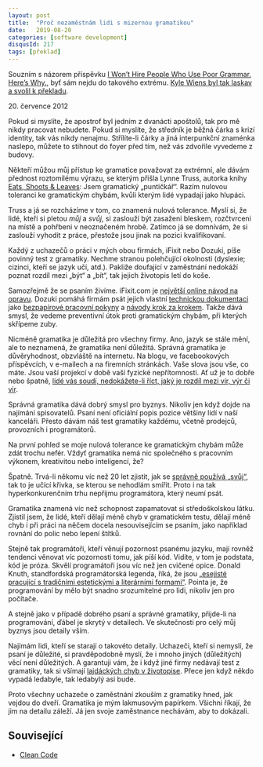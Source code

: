 ```yaml
---
layout: post
title:  "Proč nezaměstnám lidi s mizernou gramatikou"
date:   2019-08-20
categories: [software development]
disqusId: 217
tags: [překlad]
---
```


Souzním s názorem příspěvku [I Won’t Hire People Who Use Poor Grammar. Here’s Why.](https://hbr.org/2012/07/i-wont-hire-people-who-use-poo), byť sám nejdu do takového extrému. [Kyle Wiens byl tak laskav a svolil k překladu](https://twitter.com/kwiens/status/1160925332251140097). 

20\. července 2012

Pokud si myslíte, že apostrof byl jedním z dvanácti apoštolů, tak pro mě nikdy pracovat nebudete. Pokud si myslíte, že středník je běžná čárka s krizí identity, tak vás nikdy nenajmu. Střílíte-li čárky a jiná interpunkční znaménka naslepo, můžete to stihnout do foyer před tím, než vás zdvořile vyvedeme z budovy.

<!--more--> 

Někteří můžou můj přístup ke gramatice považovat za extrémní, ale dávám přednost roztomilému výrazu, se kterým přišla Lynne Truss, autorka knihy [Eats, Shoots & Leaves](http://www.lynnetruss.com/pages/content/index.asp?PageID=8): Jsem gramatický „puntičkář“. Razím nulovou toleranci ke gramatickým chybám, kvůli kterým lidé vypadají jako hlupáci.

Truss a já se rozcházíme v tom, co znamená nulová tolerance. Myslí si, že lidé, kteří si pletou _můj_ a _svůj_, si zaslouží být zasaženi bleskem, rozčtvrceni na místě a pohřbeni v neoznačeném hrobě. Zatímco já se domnívám, že si zaslouží vyhodit z práce, přestože jsou jinak na pozici kvalifikovaní.

Každý z uchazečů o práci v mých obou firmách, iFixit nebo Dozuki, píše povinný test z gramatiky. Nechme stranou polehčující okolnosti (dyslexie; cizinci, kteří se jazyk učí, atd.). Pakliže doufající v zaměstnání nedokáží poznat rozdíl mezi „být“ a „bít“, tak jejich životopis letí do koše. 

Samozřejmě že se psaním živíme. iFixit.com je [největší online návod na opravu](http://www.ifixit.com/). Dozuki pomáhá firmám psát jejich vlastní [technickou dokumentaci](http://www.dozuki.com/) jako [bezpapírové pracovní pokyny](http://www.dozuki.com/Sales/Industry/work-instructions) a [návody krok za krokem](http://www.dozuki.com/Sales/Industry/product-support). Takže dává smysl, že vedeme preventivní útok proti gramatickým chybám, při kterých skřípeme zuby. 

Nicméně gramatika je důležitá pro všechny firmy. Ano, jazyk se stále mění, ale to neznamená, že gramatika není důležitá. Správná gramatika je důvěryhodnost, obzvláště na internetu. Na blogu, ve facebookových příspěvcích, v e-mailech a na firemních stránkách. Vaše slova jsou vše, co máte. Jsou vaší projekcí v době vaší fyzické nepřítomnosti. Ať už je to dobře nebo špatně, [lidé vás soudí, nedokážete-li říct, jaký je rozdíl mezi vír, výr či vir](http://www.lamebook.com/tip-top-type-14/ttt1-7/).

Správná gramatika dává dobrý smysl pro byznys. Nikoliv jen když dojde na najímání spisovatelů. Psaní není oficiální popis pozice většiny lidí v naší kanceláři. Přesto dávám náš test gramatiky každému, včetně prodejců, provozních i programátorů.

Na první pohled se moje nulová tolerance ke gramatickým chybám může zdát trochu nefér. Vždyť gramatika nemá nic společného s pracovním výkonem, kreativitou nebo inteligencí, že?
 
Špatně. Trvá-li někomu víc než 20 let zjistit, jak se [správně používá „svůj“](http://news.bbc.co.uk/2/hi/uk_news/150458.stm), tak to je učící křivka, se kterou se nehodlám smířit. Proto i na tak hyperkonkurenčním trhu nepřijmu programátora, který neumí psát. 
 
Gramatika znamená víc než schopnost zapamatovat si středoškolskou látku. Zjistil jsem, že lidé, kteří dělají méně chyb v gramatickém testu, dělají méně chyb i při práci na něčem docela nesouvisejícím se psaním, jako například rovnání do polic nebo lepení štítků.

Stejně tak programátoři, kteří věnují pozornost psanému jazyku, mají rovněž tendenci věnovat víc pozornosti tomu, jak píší kód. Vidíte, v tom je podstata, kód je próza. Skvělí programátoři jsou víc než jen cvičené opice. Donald Knuth, standfordská programátorská legenda, říká, že jsou [„esejisté pracující s tradičními estetickými a literárními formami“](http://www.amazon.com/Selected-Computer-Science-Language-Information/dp/1881526917?ie=UTF8&tag=thstsst-20&linkCode=as2&camp=1789&creative=390957). Pointa je, že programování by mělo být snadno srozumitelné pro lidi, nikoliv jen pro počítače.

A stejně jako v případě dobrého psaní a správné gramatiky, přijde-li na programování, ďábel je skrytý v detailech. Ve skutečnosti pro celý můj byznys jsou detaily vším.

Najímám lidi, kteří se starají o takovéto detaily. Uchazeči, kteří si nemyslí, že psaní je důležité, si pravděpodobně myslí, že i mnoho jiných (důležitých) věcí není důležitých. A garantuji vám, že i když jiné firmy nedávají test z gramatiky, tak si všímají [lajdáckých chyb v životopise](http://www.cbsnews.com/8301-505125_162-57420746/why-sloppiness-is-killing-your-job-search/?tag=cbsnewsMainColumnArea). Přece jen když někdo vypadá ledabyle, tak ledabylý asi bude. 

Proto všechny uchazeče o zaměstnání zkouším z gramatiky hned, jak vejdou do dveří. Gramatika je mým lakmusovým papírkem. Všichni říkají, že jim na detailu záleží. Já jen svoje zaměstnance nechávám, aby to dokázali.

## Související

* [Clean Code](https://blog.zvestov.cz/software%20development/2016/07/28/clean-code.html)